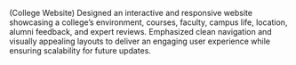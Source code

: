(College Website)
Designed an interactive and responsive website showcasing a college’s environment, courses, faculty, campus life, location, alumni feedback, and expert reviews. Emphasized clean navigation and visually appealing layouts to deliver an engaging user experience while ensuring scalability for future updates.
